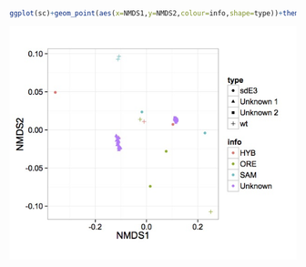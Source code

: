 ```R
ggplot(sc)+geom_point(aes(x=NMDS1,y=NMDS2,colour=info,shape=type))+theme_bw(base_size=15)+theme(aspect.ratio=1)
```
![alt text](https://raw.githubusercontent.com/ryanjw/ngs-3rdweek/master/multivariate-viz/nmds-soln.jpg)